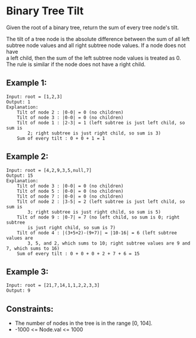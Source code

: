 # Binary Tree Tilt

Given the root of a binary tree, return the sum of every tree node's tilt.

The tilt of a tree node is the absolute difference between the sum of all left  
subtree node values and all right subtree node values. If a node does not have  
a left child, then the sum of the left subtree node values is treated as 0.  
The rule is similar if the node does not have a right child.

 

## Example 1:

    Input: root = [1,2,3]
    Output: 1
    Explanation: 
        Tilt of node 2 : |0-0| = 0 (no children)
        Tilt of node 3 : |0-0| = 0 (no children)
        Tilt of node 1 : |2-3| = 1 (left subtree is just left child, so sum is 
            2; right subtree is just right child, so sum is 3)
        Sum of every tilt : 0 + 0 + 1 = 1

## Example 2:

    Input: root = [4,2,9,3,5,null,7]
    Output: 15
    Explanation: 
        Tilt of node 3 : |0-0| = 0 (no children)
        Tilt of node 5 : |0-0| = 0 (no children)
        Tilt of node 7 : |0-0| = 0 (no children)
        Tilt of node 2 : |3-5| = 2 (left subtree is just left child, so sum is 
            3; right subtree is just right child, so sum is 5)
        Tilt of node 9 : |0-7| = 7 (no left child, so sum is 0; right subtree 
            is just right child, so sum is 7)
        Tilt of node 4 : |(3+5+2)-(9+7)| = |10-16| = 6 (left subtree values are 
            3, 5, and 2, which sums to 10; right subtree values are 9 and 7, which sums to 16)
        Sum of every tilt : 0 + 0 + 0 + 2 + 7 + 6 = 15

## Example 3:

    Input: root = [21,7,14,1,1,2,2,3,3]
    Output: 9

 

## Constraints:

* The number of nodes in the tree is in the range [0, 104].
* -1000 <= Node.val <= 1000

